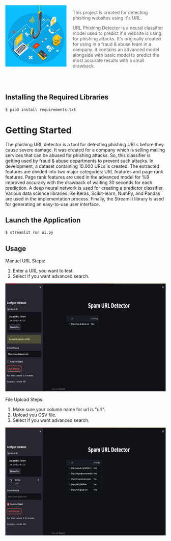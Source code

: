 <img src="/readme/best-practices-phishing-protection.jpeg" align="left" width="192px" height="192px"/>
<img align="left" width="0" height="192px" hspace="10"/>

> This project is created for detecting phishing websites using it's URL.

> URL Phishing Detector is a neural classifier model used to predict if a website is using for phishing attacks. It's originally created for using in a fraud & abuse team in a company. It contains an advanced model alongside with basic model to predict the most accurate results with a small drawback.
<br>
<br>


## Installing the Required Libraries

```sh
$ pip3 install requirements.txt
```

# Getting Started

The phishing URL detector is a tool for detecting phishing URLs before they cause severe damage. It was created for a company which is selling mailing services that can be abused for phishing attacks. So, this classifier is getting used by fraud & abuse departments to prevent such attacks. In development, a dataset containing 10.000 URLs is created. The extracted features are divided into two major categories: URL features and page rank features. Page rank features are used in the advanced model for %8 improved accuracy with the drawback of waiting 30 seconds for each prediction. A deep neural network is used for creating a predictor classifier. Various data science libraries like Keras, Scikit-learn, NumPy, and Pandas are used in the implementation process. Finally, the Streamlit library is used for generating an easy-to-use user interface.


## Launch the Application

```sh
$ streamlit run ui.py
```

## Usage
Manuel URL Steps:
  1. Enter a URL you want to test.
  2. Select if you want advanced search.
<img src="/readme/manuel.png" width="720px" height="338px"/>


File Upload Steps:
  1. Make sure your column name for url is "url".
  2. Upload you CSV file.
  3. Select if you want advanced search.
<img src="/readme/file.png" width="720px" height="338px"/>
